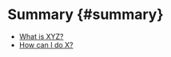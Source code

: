 # Summary {#summary}

* [What is XYZ?](first-question.md)
* [How can I do X?](second-question.md)



